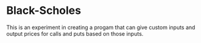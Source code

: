 # Black-Scholes

This is an experiment in creating a progam that can give custom inputs and output prices for calls and puts based on those inputs.

